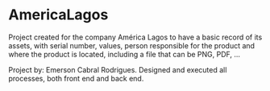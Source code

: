 # AmericaLagos
 Project created for the company América Lagos to have a basic record of its assets, with serial number, values, person responsible for the product and where the product is located, including a file that can be PNG, PDF, ...

Project by: Emerson Cabral Rodrigues.
Designed and executed all processes, both front end and back end.
